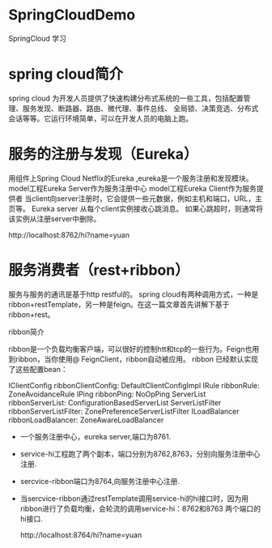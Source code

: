 # SpringCloudDemo
SpringCloud 学习

# spring cloud简介
  spring cloud 为开发人员提供了快速构建分布式系统的一些工具，包括配置管理、服务发现、断路器、路由、微代理、事件总线、
  全局锁、决策竞选、分布式会话等等。它运行环境简单，可以在开发人员的电脑上跑。

# 服务的注册与发现（Eureka）
  用组件上Spring Cloud Netflix的Eureka ,eureka是一个服务注册和发现模块。
  model工程Eureka Server作为服务注册中心
  model工程Eureka Client作为服务提供者
  当client向server注册时，它会提供一些元数据，例如主机和端口，URL，主页等。
  Eureka server 从每个client实例接收心跳消息。 如果心跳超时，则通常将该实例从注册server中删除。

  http://localhost:8762/hi?name=yuan

# 服务消费者（rest+ribbon）

  服务与服务的通讯是基于http restful的。
  spring cloud有两种调用方式，一种是ribbon+restTemplate，另一种是feign。在这一篇文章首先讲解下基于ribbon+rest。

  ribbon简介

  ribbon是一个负载均衡客户端，可以很好的控制htt和tcp的一些行为。Feign也用到ribbon，当你使用@ FeignClient，ribbon自动被应用。
  ribbon 已经默认实现了这些配置bean：

  IClientConfig ribbonClientConfig: DefaultClientConfigImpl
  IRule ribbonRule: ZoneAvoidanceRule
  IPing ribbonPing: NoOpPing
  ServerList ribbonServerList: ConfigurationBasedServerList
  ServerListFilter ribbonServerListFilter: ZonePreferenceServerListFilter
  ILoadBalancer ribbonLoadBalancer: ZoneAwareLoadBalancer

- 一个服务注册中心，eureka server,端口为8761.
- service-hi工程跑了两个副本，端口分别为8762,8763，分别向服务注册中心注册.
- sercvice-ribbon端口为8764,向服务注册中心注册.
- 当sercvice-ribbon通过restTemplate调用service-hi的hi接口时，因为用ribbon进行了负载均衡，会轮流的调用service-hi：8762和8763 两个端口的hi接口.

  http://localhost:8764/hi?name=yuan